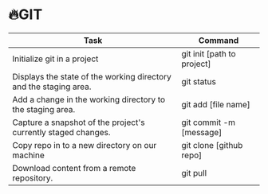 # 🔥GIT

| Task                                                              | Command                    |
| ----------------------------------------------------------------- | -------------------------- |
| Initialize git in a project                                       | git init [path to project] |
| Displays the state of the working directory and the staging area. | git status                 |
| Add a change in the working directory to the staging area.        | git add [file name]        |
| Capture a snapshot of the project's currently staged changes.     | git commit -m [message]    |
| Copy repo in to a new directory on our machine                    | git clone [github repo]    |
| Download content from a remote repository.                        | git pull                   |
